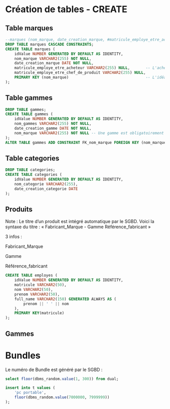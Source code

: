# Création de tables - CREATE

## Table marques

```sql
--marques (nom_marque, date_creation_marque, #matricule_employe_etre_acheteur, #matricule_employe_etre_chef_de_produit)
DROP TABLE marques CASCADE CONSTRAINTS;
CREATE TABLE marques (
    idValue NUMBER GENERATED BY DEFAULT AS IDENTITY,
    nom_marque VARCHAR2(255) NOT NULL,
    date_creation_marque DATE NOT NULL,
    matricule_employe_etre_acheteur VARCHAR2(255) NULL,       -- L'acheteur(se) sera affecté plus tard sur le produit en cours de création.
    matricule_employe_etre_chef_de_produit VARCHAR2(255) NULL,
    PRIMARY KEY (nom_marque)                                  -- L'idéal aurait été de faire en sorte que la clé primaire soit un INT et non un VARCHAR
);
```

## Table gammes
```sql
DROP TABLE gammes;
CREATE TABLE gammes (
    idValue NUMBER GENERATED BY DEFAULT AS IDENTITY,
    nom_gammes VARCHAR2(255) NOT NULL,
    date_creation_gamme DATE NOT NULL,
    nom_marque VARCHAR2(255) NOT NULL -- Une gamme est obligatoirement liées à une marque
);
ALTER TABLE gammes ADD CONSTRAINT FK_nom_marque FOREIGN KEY (nom_marque) REFERENCES marques (nom_marque);
```

## Table categories
```sql
DROP TABLE categories;
CREATE TABLE categories (
    idValue NUMBER GENERATED BY DEFAULT AS IDENTITY,
    nom_categorie VARCHAR2(255),
    date_creation_categorie DATE
);
```

## Produits

Note : Le titre d’un produit est intégré automatique par le SGBD. Voici la syntaxe du titre :
« Fabricant_Marque - Gamme Référence_fabricant »

3 infos :

Fabricant_Marque

Gamme 

Référence_fabricant

```sql
CREATE TABLE employes (
    idValue NUMBER GENERATED BY DEFAULT AS IDENTITY,
    matricule VARCHAR2(50),
    nom VARCHAR2(50),
    prenom VARCHAR2(50),
    full_name VARCHAR2(150) GENERATED ALWAYS AS (
    	prenom || ' ' || nom    
    ),
    PRIMARY KEY(matricule)
);
```

## Gammes

# Bundles
Le numéro de Bundle est généré par le SGBD :

```sql
select floor(dbms_random.value(1, 300)) from dual;

insert into t values (
    'pc portable',
    floor(dbms_random.value(7000000, 7999999))
);
```

